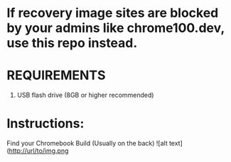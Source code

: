 # If recovery image sites are blocked by your admins like chrome100.dev, use this repo instead.


# REQUIREMENTS
  1. USB flash drive (8GB or higher recommended)


# Instructions:
Find your Chromebook Build (Usually on the back)
 ![alt text]([http://url/to/img.png](https://github.com/TonyZamboni1/ChromeBook-Recovery-Images/blob/main/IMG_3860.jpg)
